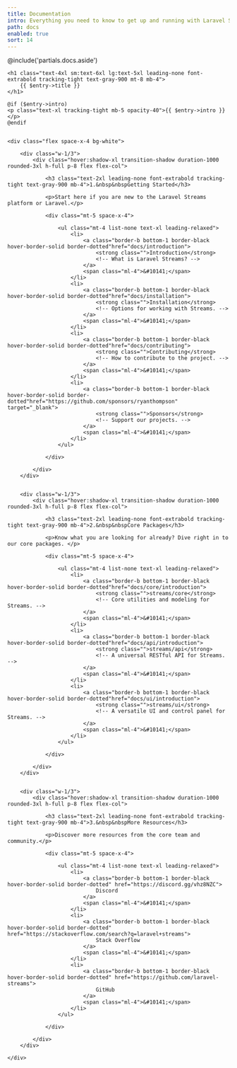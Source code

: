 ```yaml
---
title: Documentation
intro: Everything you need to know to get up and running with Laravel Streams.
path: docs
enabled: true
sort: 14
---
```


<!-- <div class="fancy-hero-five">
    <div class="bg-wrapper">
        <div class="container">
            <div class="text-center">
                <h1 class="heading">Find docs</h1>
                <p class="sub-heading space-xs">Find articles, help and advice for getting the most our of docall theme</p>
            </div>
            <div class="search-filter-form mt-30">
                <form action="#">
                    <input type="text" placeholder="Search Somthing..">
                    <button><img src="images/icon/54.svg" alt=""></button>
                    <select class="form-control" id="exampleFormControlSelect1">
                        <option>All</option>
                        <option>Layout</option>
                        <option>API</option>
                        <option>Doc</option>
                    </select>
                </form>
            </div>
        </div>
    </div>
</div> -->


<div class="flex">

@include('partials.docs.aside')

<div class="ls-doc__content w-3/4 flex-grow pb-16 px-16">
    
    <h1 class="text-4xl sm:text-6xl lg:text-5xl leading-none font-extrabold tracking-tight text-gray-900 mt-8 mb-4">
        {{ $entry->title }}
    </h1>
    
    @if ($entry->intro)
    <p class="text-xl tracking-tight mb-5 opacity-40">{{ $entry->intro }}</p>
    @endif

    
    <div class="flex space-x-4 bg-white">
    
        <div class="w-1/3">
            <div class="hover:shadow-xl transition-shadow duration-1000 rounded-3xl h-full p-8 flex flex-col">
            
                <h3 class="text-2xl leading-none font-extrabold tracking-tight text-gray-900 mb-4">1.&nbsp&nbspGetting Started</h3>
                
                <p>Start here if you are new to the Laravel Streams platform or Laravel.</p>

                <div class="mt-5 space-x-4">

                    <ul class="mt-4 list-none text-xl leading-relaxed">
                        <li>
                            <a class="border-b bottom-1 border-black hover-border-solid border-dotted"href="docs/introduction">
                                <strong class="">Introduction</strong>
                                <!-- What is Laravel Streams? -->
                            </a>
                            <span class="ml-4">&#10141;</span>
                        </li>
                        <li>
                            <a class="border-b bottom-1 border-black hover-border-solid border-dotted"href="docs/installation">
                                <strong class="">Installation</strong>
                                <!-- Options for working with Streams. -->
                            </a>
                            <span class="ml-4">&#10141;</span>
                        </li>
                        <li>
                            <a class="border-b bottom-1 border-black hover-border-solid border-dotted"href="docs/contributing">
                                <strong class="">Contributing</strong>
                                <!-- How to contribute to the project. -->
                            </a>
                            <span class="ml-4">&#10141;</span>
                        </li>
                        <li>
                            <a class="border-b bottom-1 border-black hover-border-solid border-dotted"href="https://github.com/sponsors/ryanthompson" target="_blank">
                                <strong class="">Sponsors</strong>
                                <!-- Support our projects. -->
                            </a>
                            <span class="ml-4">&#10141;</span>
                        </li>
                    </ul>

                </div>

            </div>
        </div>


        <div class="w-1/3">
            <div class="hover:shadow-xl transition-shadow duration-1000 rounded-3xl h-full p-8 flex flex-col">

                <h3 class="text-2xl leading-none font-extrabold tracking-tight text-gray-900 mb-4">2.&nbsp&nbspCore Packages</h3>
                
                <p>Know what you are looking for already? Dive right in to our core packages. </p>

                <div class="mt-5 space-x-4">

                    <ul class="mt-4 list-none text-xl leading-relaxed">
                        <li>
                            <a class="border-b bottom-1 border-black hover-border-solid border-dotted"href="docs/core/introduction">
                                <strong class="">streams/core</strong>
                                <!-- Core utilities and modeling for Streams. -->
                            </a>
                            <span class="ml-4">&#10141;</span>
                        </li>
                        <li>
                            <a class="border-b bottom-1 border-black hover-border-solid border-dotted"href="docs/api/introduction">
                                <strong class="">streams/api</strong>
                                <!-- A universal RESTful API for Streams. -->
                            </a>
                            <span class="ml-4">&#10141;</span>
                        </li>
                        <li>
                            <a class="border-b bottom-1 border-black hover-border-solid border-dotted"href="docs/ui/introduction">
                                <strong class="">streams/ui</strong>
                                <!-- A versatile UI and control panel for Streams. -->
                            </a>
                            <span class="ml-4">&#10141;</span>
                        </li>
                    </ul>

                </div>

            </div>
        </div>
        
    
        <div class="w-1/3">
            <div class="hover:shadow-xl transition-shadow duration-1000 rounded-3xl h-full p-8 flex flex-col">

                <h3 class="text-2xl leading-none font-extrabold tracking-tight text-gray-900 mb-4">3.&nbsp&nbspMore Resources</h3>

                <p>Discover more resources from the core team and community.</p>
                
                <div class="mt-5 space-x-4">

                    <ul class="mt-4 list-none text-xl leading-relaxed">
                        <li>
                            <a class="border-b bottom-1 border-black hover-border-solid border-dotted" href="https://discord.gg/vhz8NZC">
                                Discord
                            </a>
                            <span class="ml-4">&#10141;</span>
                        </li>
                        <li>
                            <a class="border-b bottom-1 border-black hover-border-solid border-dotted" href="https://stackoverflow.com/search?q=laravel+streams">
                                Stack Overflow
                            </a>
                            <span class="ml-4">&#10141;</span>
                        </li>
                        <li>
                            <a class="border-b bottom-1 border-black hover-border-solid border-dotted" href="https://github.com/laravel-streams">
                                GitHub
                            </a>
                            <span class="ml-4">&#10141;</span>
                        </li>
                    </ul>

                </div>

            </div>
        </div>

    </div>
    

</div>
</div>
